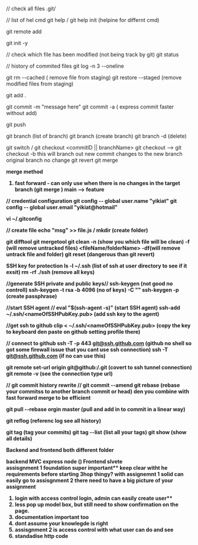 // check all files
.git/

// list of hel cmd
git help / git help init (helpine for differnt cmd)

git remote add

git init -y

// check which file has been modified (not being track by git)
git status

// history of commited files
git log -n 3 --oneline

git rm --cached <filename> ( remove file from staging)
git restore --staged <filename> (remove modified files from staging)

git add .

git commit -m "message here"
git commit -a ( express commit faster without add)

git push

git branch (list of branch)
git branch <nameOfBranch> (create branch)
git branch -d <nameOfBranch> (delete)

git switch / git checkout <commitID || branchName>
git checkout <commitID> --> git checkout -b <branchName> this will branch out new commit changes to the new branch original branch no change
git revert
git merge

<b>merge method<b>
1. fast forward - can only use when there is no changes in the target branch (git merge <featureBranch>) main --> feature


// credential configuration
git config -- global user.name "yikiat"
git config -- global user.email "yikiat@hotmail"

vi ~/.gitconfig

// create file
echo "msg" >> file.js / mkdir (create folder)

git difftool <branchName> <branchName>
git mergetool
git clean  -n (show you which file will be clean) -f (will remove untracked files) <fileName/folderName> -df(will remove untrack file and folder)
git reset (dangerous than git revert)


<b>SSH key for protection<b> 
ls -l ~/.ssh (list of ssh at user directory to see if it exsit)
rm -rf ./ssh (remove all keys)

//generate SSH private and public keys//
ssh-keygen (not good no controll)
ssh-keygen -t rsa -b 4096 (no of keys) -C "<Name you want for the key>"
ssh-keygen -p (create passphrase)

//start SSH agent //
eval "$(ssh-agent -s)" (start SSH agent)
ssh-add ~/.ssh/<nameOfSSHPubKey.pub> (add ssh key to the agent)

//get ssh to github
clip < ~/.ssh/<nameOfSSHPubKey.pub> (copy the key to keyboard den paste on github setting profile there)

// connect to github
ssh -T -p 443 git@ssh.github.com (github no shell so got some firewall issue that you cant use ssh connection)
ssh -T git@ssh.github.com (if no can use this)

git remote set-url origin git@github:<username>/<repoName>.git (covert to ssh tunnel connection)
git remote -v (see the connection type url)

// git commit history rewrite //
git commit --amend
git rebase <BASE> (rebase your commitss to another branch commit or head) den you combine with fast forward merge to be efficient

git pull --rebase orgin master (pull and add in to commit in a linear way)

git reflog (referenc log see all history)

git tag <nameOfTag> (tag your commits)
git tag --list (list all your tags)
git show <nameOfTag> (show all details)

Backend and frontend both different folder

backend MVC express node ()
Frontend slvete  
assisgnment 1 foundation super important** keep clear witht he requirements before starting 3hop thingy? 
with assignemnt 1 solid can easily go to assisgnment 2 there need to have a big picture of your assignment 
1. login with access control login, admin can easily create user**
2. less pop up model box, but still need to show confirmation on the page.
3. documentation important too
4. dont assume your knowlegde is right
5. assisgnment 2 is access control with what user can do and see
6. standadise http code



